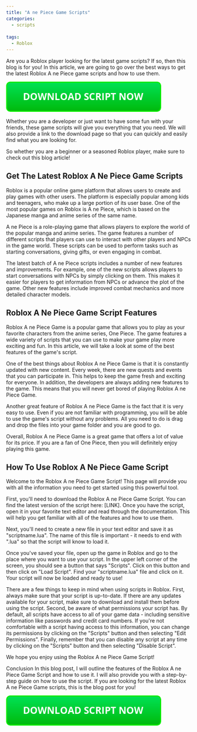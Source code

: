 ```yaml
---
title: "A ne Piece Game Scripts"
categories:
  - scripts
  
tags:
  - Roblox
---
```


Are you a Roblox player looking for the latest game scripts? If so, then this blog is for you! In this article, we are going to go over the best ways to get the latest Roblox A ne Piece game scripts and how to use them.

[![script button](https://github.com/robloxpaste/robloxpaste.github.io/blob/main/script_button.png?raw=true)](https://rbxpaste.com/latest-script)


Whether you are a developer or just want to have some fun with your friends, these game scripts will give you everything that you need. We will also provide a link to the download page so that you can quickly and easily find what you are looking for.

So whether you are a beginner or a seasoned Roblox player, make sure to check out this blog article!

## Get The Latest Roblox A Ne Piece Game Scripts

Roblox is a popular online game platform that allows users to create and play games with other users. The platform is especially popular among kids and teenagers, who make up a large portion of its user base. One of the most popular games on Roblox is A ne Piece, which is based on the Japanese manga and anime series of the same name.

A ne Piece is a role-playing game that allows players to explore the world of the popular manga and anime series. The game features a number of different scripts that players can use to interact with other players and NPCs in the game world. These scripts can be used to perform tasks such as starting conversations, giving gifts, or even engaging in combat.

The latest batch of A ne Piece scripts includes a number of new features and improvements. For example, one of the new scripts allows players to start conversations with NPCs by simply clicking on them. This makes it easier for players to get information from NPCs or advance the plot of the game. Other new features include improved combat mechanics and more detailed character models.

## Roblox A Ne Piece Game Script Features

Roblox A ne Piece Game is a popular game that allows you to play as your favorite characters from the anime series, One Piece. The game features a wide variety of scripts that you can use to make your game play more exciting and fun. In this article, we will take a look at some of the best features of the game's script.

One of the best things about Roblox A ne Piece Game is that it is constantly updated with new content. Every week, there are new quests and events that you can participate in. This helps to keep the game fresh and exciting for everyone. In addition, the developers are always adding new features to the game. This means that you will never get bored of playing Roblox A ne Piece Game.

Another great feature of Roblox A ne Piece Game is the fact that it is very easy to use. Even if you are not familiar with programming, you will be able to use the game's script without any problems. All you need to do is drag and drop the files into your game folder and you are good to go.

Overall, Roblox A ne Piece Game is a great game that offers a lot of value for its price. If you are a fan of One Piece, then you will definitely enjoy playing this game.

## How To Use Roblox A Ne Piece Game Script

Welcome to the Roblox A ne Piece Game Script! This page will provide you with all the information you need to get started using this powerful tool.

First, you'll need to download the Roblox A ne Piece Game Script. You can find the latest version of the script here: [LINK]. Once you have the script, open it in your favorite text editor and read through the documentation. This will help you get familiar with all of the features and how to use them.

Next, you'll need to create a new file in your text editor and save it as "scriptname.lua". The name of this file is important - it needs to end with ".lua" so that the script will know to load it.

Once you've saved your file, open up the game in Roblox and go to the place where you want to use your script. In the upper left corner of the screen, you should see a button that says "Scripts". Click on this button and then click on "Load Script". Find your "scriptname.lua" file and click on it. Your script will now be loaded and ready to use!

There are a few things to keep in mind when using scripts in Roblox. First, always make sure that your script is up-to-date. If there are any updates available for your script, make sure to download and install them before using the script. Second, be aware of what permissions your script has. By default, all scripts have access to all of your game data - including sensitive information like passwords and credit card numbers. If you're not comfortable with a script having access to this information, you can change its permissions by clicking on the "Scripts" button and then selecting "Edit Permissions". Finally, remember that you can disable any script at any time by clicking on the "Scripts" button and then selecting "Disable Script".

We hope you enjoy using the Roblox A ne Piece Game Script!

Conclusion
In this blog post, I will outline the features of the Roblox A ne Piece Game Script and how to use it. I will also provide you with a step-by-step guide on how to use the script. If you are looking for the latest Roblox A ne Piece Game scripts, this is the blog post for you!

[![script button](https://github.com/robloxpaste/robloxpaste.github.io/blob/main/script_button.png?raw=true)](https://rbxpaste.com/latest-script)